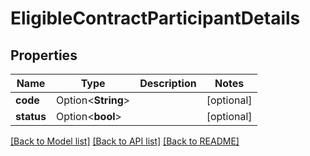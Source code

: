# EligibleContractParticipantDetails

## Properties

Name | Type | Description | Notes
------------ | ------------- | ------------- | -------------
**code** | Option<**String**> |  | [optional]
**status** | Option<**bool**> |  | [optional]

[[Back to Model list]](../README.md#documentation-for-models) [[Back to API list]](../README.md#documentation-for-api-endpoints) [[Back to README]](../README.md)


